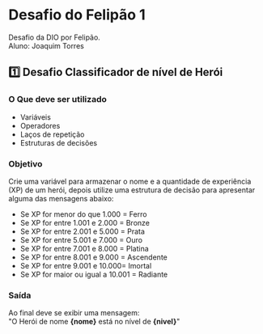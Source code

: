 # Desafio do Felipão 1

Desafio da DIO por Felipão.  
Aluno: Joaquim Torres

## 1️⃣ Desafio Classificador de nível de Herói

### O Que deve ser utilizado

- Variáveis
- Operadores
- Laços de repetição
- Estruturas de decisões

### Objetivo

Crie uma variável para armazenar o nome e a quantidade de experiência (XP) de um herói, depois utilize uma estrutura de decisão para apresentar alguma das mensagens abaixo:

* Se XP for menor do que 1.000 = Ferro  
* Se XP for entre 1.001 e 2.000 = Bronze  
* Se XP for entre 2.001 e 5.000 = Prata  
* Se XP for entre 5.001 e 7.000 = Ouro  
* Se XP for entre 7.001 e 8.000 = Platina  
* Se XP for entre 8.001 e 9.000 = Ascendente  
* Se XP for entre 9.001 e 10.000= Imortal  
* Se XP for maior ou igual a 10.001 = Radiante  

### Saída

Ao final deve se exibir uma mensagem:  
"O Herói de nome **{nome}** está no nível de **{nivel}**"
